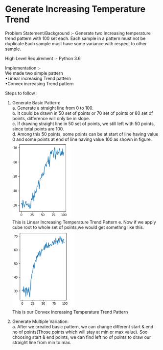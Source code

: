 # Generate Increasing Temperature Trend
Problem Statement/Background :- Generate two Increasing temperature trend pattern with 100 set each. Each sample in a pattern must not be duplicate.Each sample must have some variance with respect to other sample.

High Level Requirement :- Python 3.6  

Implementation :-  
We made two simple pattern  
•Linear increasing Trend pattern  
•Convex increasing Trend pattern  

Steps to follow :  
1. Generate Basic Pattern:  
    a. Generate a straight line from 0 to 100.  
    b. It could be drawn in 50 set of points or 70 set of points or 80 set of points, difference will only be in slope.  
    c. If drawing straight line in 50 set of points, we still left with 50 points, since total points are 100.  
    d. Among this 50 points, some points can be at start of line having value 0 and some points at end of line having          value 100 as shown in figure.  
    <img src='Images/linear_rise.PNG'>  
    This is Linear Increasing Temperature Trend Pattern
    e. Now if we apply cube root to whole set of points,we would get somethng like this.  
    <img src='Images/convex_rise.PNG'>  
    This is our Convex Increasing Temperature Trend Pattern
    
2. Generate Multiple Variation:  
    a. After we created basic pattern, we can change different start & end no of points(Those points which will stay at min or max value). Soo choosing start & end points, we can find left no of points to draw our straight line from min to max.  

